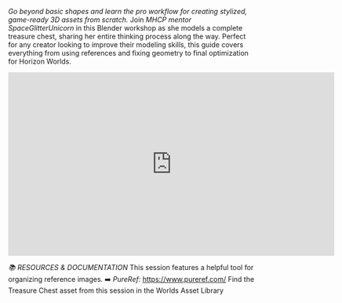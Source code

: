*Go beyond basic shapes and learn the pro workflow for creating stylized, game-ready 3D assets from scratch.* Join *MHCP mentor SpaceGlitterUnicorn* in this Blender workshop as she models a complete treasure chest, sharing her entire thinking process along the way. Perfect for any creator looking to improve their modeling skills, this guide covers everything from using references and fixing geometry to final optimization for Horizon Worlds.


<iframe width="665" height="374" src="https://www.youtube.com/embed/Onn0Y0LXF9U" title="Blender Tips for Horizon Assets" frameborder="0" allow="accelerometer; autoplay; clipboard-write; encrypted-media; gyroscope; picture-in-picture; web-share" referrerpolicy="strict-origin-when-cross-origin" allowfullscreen></iframe>

*📚 RESOURCES & DOCUMENTATION*
This session features a helpful tool for organizing reference images.
➡️ *PureRef:* https://www.pureref.com/
Find the Treasure Chest asset from this session in the Worlds Asset Library